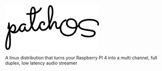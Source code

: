 <img src="./assets/logo.svg" width="300"/>

A linux distribution that turns your Raspberry PI 4 into a multi channel, full duplex, low latency audio streamer
